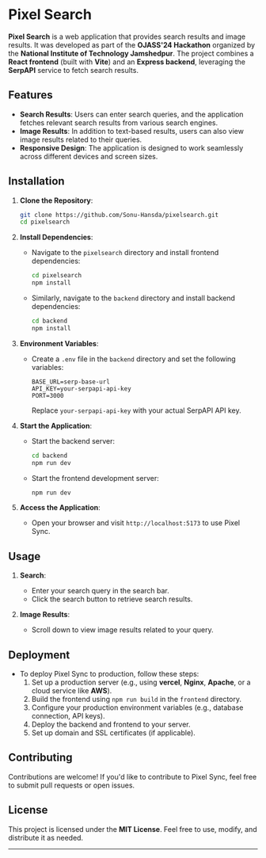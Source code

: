 # Pixel Search

**Pixel Search** is a web application that provides search results and image results. It was developed as part of the **OJASS'24 Hackathon** organized by the **National Institute of Technology Jamshedpur**. The project combines a **React frontend** (built with **Vite**) and an **Express backend**, leveraging the **SerpAPI** service to fetch search results.

## Features

- **Search Results**: Users can enter search queries, and the application fetches relevant search results from various search engines.
- **Image Results**: In addition to text-based results, users can also view image results related to their queries.
- **Responsive Design**: The application is designed to work seamlessly across different devices and screen sizes.

## Installation

1. **Clone the Repository**:
   ```bash
   git clone https://github.com/Sonu-Hansda/pixelsearch.git
   cd pixelsearch
   ```

2. **Install Dependencies**:
   - Navigate to the `pixelsearch` directory and install frontend dependencies:
     ```bash
     cd pixelsearch
     npm install
     ```
   - Similarly, navigate to the `backend` directory and install backend dependencies:
     ```bash
     cd backend
     npm install
     ```

3. **Environment Variables**:
   - Create a `.env` file in the `backend` directory and set the following variables:
     ```
     BASE_URL=serp-base-url
     API_KEY=your-serpapi-api-key
     PORT=3000
     ```
     Replace `your-serpapi-api-key` with your actual SerpAPI API key.

4. **Start the Application**:
   - Start the backend server:
     ```bash
     cd backend
     npm run dev
     ```
   - Start the frontend development server:
     ```bash
     npm run dev
     ```

5. **Access the Application**:
   - Open your browser and visit `http://localhost:5173` to use Pixel Sync.

## Usage

1. **Search**:
   - Enter your search query in the search bar.
   - Click the search button to retrieve search results.

2. **Image Results**:
   - Scroll down to view image results related to your query.

## Deployment

- To deploy Pixel Sync to production, follow these steps:
  1. Set up a production server (e.g., using **vercel**, **Nginx**, **Apache**, or a cloud service like **AWS**).
  2. Build the frontend using `npm run build` in the `frontend` directory.
  3. Configure your production environment variables (e.g., database connection, API keys).
  4. Deploy the backend and frontend to your server.
  5. Set up domain and SSL certificates (if applicable).

## Contributing

Contributions are welcome! If you'd like to contribute to Pixel Sync, feel free to submit pull requests or open issues.

## License

This project is licensed under the **MIT License**. Feel free to use, modify, and distribute it as needed.

---
